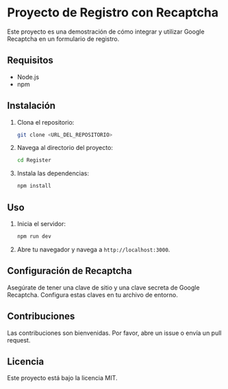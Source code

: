# Proyecto de Registro con Recaptcha

Este proyecto es una demostración de cómo integrar y utilizar Google Recaptcha en un formulario de registro.

## Requisitos

- Node.js
- npm

## Instalación

1. Clona el repositorio:
   ```bash
   git clone <URL_DEL_REPOSITORIO>
   ```
2. Navega al directorio del proyecto:
   ```bash
   cd Register
   ```
3. Instala las dependencias:
   ```bash
   npm install
   ```

## Uso

1. Inicia el servidor:
   ```bash
   npm run dev
   ```
2. Abre tu navegador y navega a `http://localhost:3000`.

## Configuración de Recaptcha

Asegúrate de tener una clave de sitio y una clave secreta de Google Recaptcha. Configura estas claves en tu archivo de entorno.

## Contribuciones

Las contribuciones son bienvenidas. Por favor, abre un issue o envía un pull request.

## Licencia

Este proyecto está bajo la licencia MIT.
